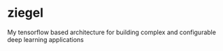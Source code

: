 # ziegel
My tensorflow based architecture for building complex and configurable deep learning applications
